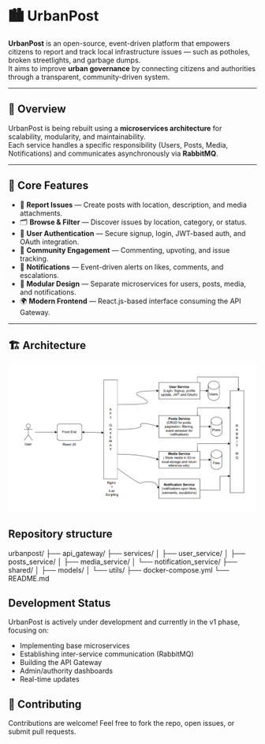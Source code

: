 # 🏙️ UrbanPost

**UrbanPost** is an open-source, event-driven platform that empowers citizens to report and track local infrastructure issues — such as potholes, broken streetlights, and garbage dumps.  
It aims to improve **urban governance** by connecting citizens and authorities through a transparent, community-driven system.

---

## 🚀 Overview
UrbanPost is being rebuilt using a **microservices architecture** for scalability, modularity, and maintainability.  
Each service handles a specific responsibility (Users, Posts, Media, Notifications) and communicates asynchronously via **RabbitMQ**.

---

## 🧩 Core Features
- 📍 **Report Issues** — Create posts with location, description, and media attachments.  
- 🗂 **Browse & Filter** — Discover issues by location, category, or status.  
- 🔐 **User Authentication** — Secure signup, login, JWT-based auth, and OAuth integration.  
- 💬 **Community Engagement** — Commenting, upvoting, and issue tracking.  
- 🔔 **Notifications** — Event-driven alerts on likes, comments, and escalations.  
- 🧠 **Modular Design** — Separate microservices for users, posts, media, and notifications.  
- 🌍 **Modern Frontend** — React.js-based interface consuming the API Gateway.

---

## 🏗️ Architecture

![UrbanPost Architecture](docs/architecture.png)


## Repository structure

urbanpost/
├── api_gateway/
├── services/
│   ├── user_service/
│   ├── posts_service/
│   ├── media_service/
│   └── notification_service/
├── shared/
│   ├── models/
│   └── utils/
├── docker-compose.yml
└── README.md

## Development Status

UrbanPost is actively under development and currently in the v1 phase, focusing on:
- Implementing base microservices
- Establishing inter-service communication (RabbitMQ)
- Building the API Gateway
- Admin/authority dashboards
- Real-time updates

## 🤝 Contributing

Contributions are welcome!
Feel free to fork the repo, open issues, or submit pull requests.
